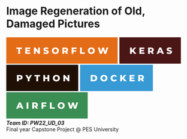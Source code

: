 # Image Regeneration of Old, Damaged Pictures
![***Tensorflow |***](-tensorflow.svg)
![***Keras |***](-keras.svg)
![***Python***](-python.svg) 
![***Docker***](-docker.svg)
![***Apache Airflow***](-airflow.svg) \
***Team ID: PW22_UD_03*** \
Final year Capstone Project @ PES University
